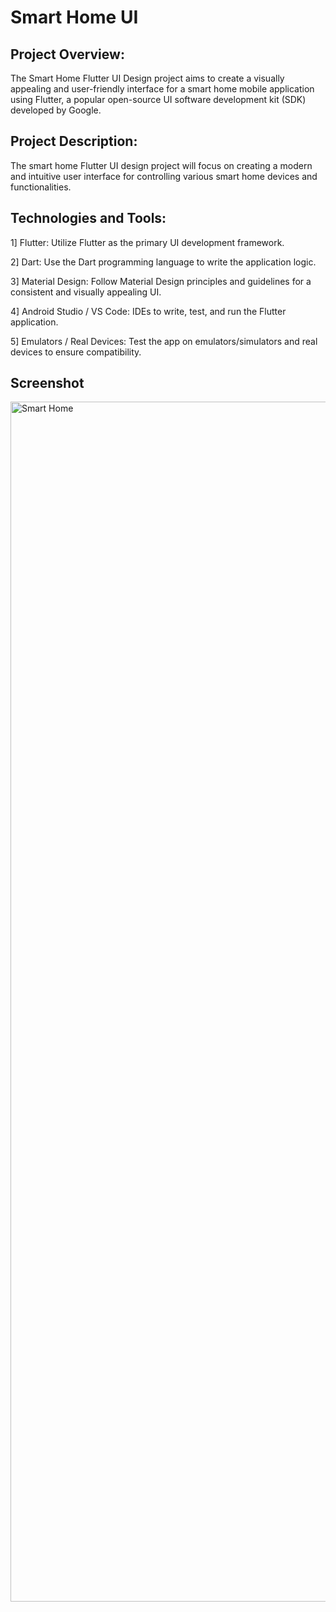 
# Smart Home UI
## Project Overview:

The Smart Home Flutter UI Design project aims to create a visually appealing and user-friendly interface for a smart home mobile application using Flutter, a popular open-source UI software development kit (SDK) developed by Google.

## Project Description:

The smart home Flutter UI design project will focus on creating a modern and intuitive user interface for controlling various smart home devices and functionalities.

## Technologies and Tools:

1] Flutter: Utilize Flutter as the primary UI development framework.

2] Dart: Use the Dart programming language to write the application logic.

3] Material Design: Follow Material Design principles and guidelines for a consistent and visually appealing UI.

4] Android Studio / VS Code: IDEs to write, test, and run the Flutter application.

5] Emulators / Real Devices: Test the app on emulators/simulators and real devices to ensure compatibility.

## Screenshot

<img width="1920" alt="Smart Home" src="https://github.com/perfecttushar/Flutter-Projects/assets/70326041/e423e716-db65-4cf7-ac3c-559e2c29529f">
